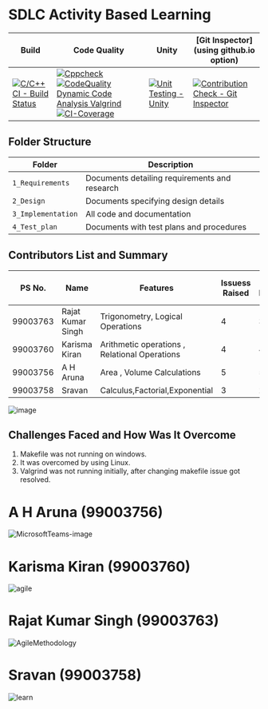 
# SDLC Activity Based Learning


Build | Code Quality | Unity | [Git Inspector](using github.io option)
------|----------|-------|--------------
[![C/C++ CI - Build Status](https://github.com/99003756/NTEAM5_SDLC_CALCULATOR/actions/workflows/c-cpp.yml/badge.svg)](https://github.com/99003756/NTEAM5_SDLC_CALCULATOR/actions/workflows/c-cpp.yml)| [![Cppcheck](https://github.com/99003756/NTEAM5_SDLC_CALCULATOR/actions/workflows/cppcheck.yml/badge.svg)](https://github.com/99003756/NTEAM5_SDLC_CALCULATOR/actions/workflows/cppcheck.yml) [![CodeQuality Dynamic Code Analysis Valgrind](https://github.com/99003756/NTEAM5_SDLC_CALCULATOR/actions/workflows/CodeQuality_Dynamic.yml/badge.svg)](https://github.com/99003756/NTEAM5_SDLC_CALCULATOR/actions/workflows/CodeQuality_Dynamic.yml)[![CI-Coverage](https://github.com/99003756/NTEAM5_SDLC_CALCULATOR/actions/workflows/gcov.yml/badge.svg)](https://github.com/99003756/NTEAM5_SDLC_CALCULATOR/actions/workflows/gcov.yml)| [![Unit Testing - Unity](https://github.com/99003756/NTEAM5_SDLC_CALCULATOR/actions/workflows/unity.yml/badge.svg)](https://github.com/99003756/NTEAM5_SDLC_CALCULATOR/actions/workflows/unity.yml)| [![Contribution Check - Git Inspector](https://github.com/99003756/NTEAM5_SDLC_CALCULATOR/actions/workflows/gitInspector.yml/badge.svg)](https://github.com/99003756/NTEAM5_SDLC_CALCULATOR/actions/workflows/gitInspector.yml)






## Folder Structure
Folder             | Description
-------------------| -----------------------------------------
`1_Requirements`   | Documents detailing requirements and research
`2_Design`         | Documents specifying design details
`3_Implementation` | All code and documentation
`4_Test_plan`      | Documents with test plans and procedures

## Contributors List and Summary

PS No. |  Name   |    Features    | Issuess Raised |Issues Resolved|No Test Cases|Test Case Pass
-------|---------|----------------|----------------|---------------|-------------|--------------
99003763 | Rajat Kumar Singh  | Trigonometry, Logical Operations   | 4   | 3   |18    |18     
99003760 | Karisma Kiran | Arithmetic operations , Relational Operations   | 4   | 4  | 22   | 22
99003756 |A H Aruna  | Area , Volume Calculations   | 5     | 5   |11  |11
99003758 | Sravan | Calculus,Factorial,Exponential   | 3     | 2   |11  |11  

![image](https://user-images.githubusercontent.com/78867874/111104839-93ab1f80-8577-11eb-8d87-26a3e0cc5f6b.png)


## Challenges Faced and How Was It Overcome
1. Makefile was not running on windows.
2. It was overcomed by using Linux.
3. Valgrind was not running initially, after changing makefile issue got resolved.

# A H Aruna (99003756)

![MicrosoftTeams-image](https://user-images.githubusercontent.com/78867874/111103387-5abd7b80-8574-11eb-827e-6af4af4c4cd9.png)

# Karisma Kiran (99003760)

![agile](https://user-images.githubusercontent.com/78867874/111103320-3366ae80-8574-11eb-9c4c-465bdd2cc2e1.JPG)

# Rajat Kumar Singh (99003763)

![AgileMethodology](https://user-images.githubusercontent.com/78867874/111103411-690b9780-8574-11eb-8153-7474dd8950b6.PNG)

# Sravan (99003758)

![learn](https://user-images.githubusercontent.com/78867874/111104671-3a42f080-8577-11eb-869a-26846bcba41b.png)



